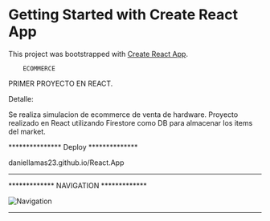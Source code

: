 # Getting Started with Create React App

This project was bootstrapped with [Create React App](https://github.com/facebook/create-react-app).

        ECOMMERCE
PRIMER PROYECTO EN REACT.

Detalle: 

Se realiza simulacion de ecommerce de venta de hardware. 
Proyecto realizado en React utilizando Firestore como DB para 
almacenar los items del market.


*************** Deploy **************

  daniellamas23.github.io/React.App

*************************************

************* NAVIGATION *************


![Navigation](https://user-images.githubusercontent.com/106124264/200206676-9873ced4-2775-45ae-bb5a-6a04a6ad0b63.gif)


*************************************
